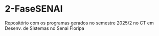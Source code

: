 # 2-FaseSENAI
 Repositório com os programas gerados no semestre 2025/2 no CT em Desenv. de Sistemas no Senai Floripa

